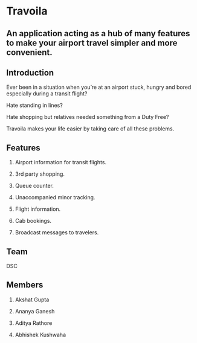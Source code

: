 # Travoila

## An application acting as a hub of many features to make your airport travel simpler and more convenient.

## Introduction

Ever been in a situation when you’re at an airport stuck, hungry and bored especially during a transit flight?

Hate standing in lines?

Hate shopping but relatives needed something from a Duty Free?

Travoila makes your life easier by taking care of all these problems.


## Features

1) Airport information for transit flights.

2) 3rd party shopping.

3) Queue counter.

4) Unaccompanied minor tracking.

5) Flight information.

6) Cab bookings.

7) Broadcast messages to travelers.


## Team

DSC


## Members

1) Akshat Gupta

2) Ananya Ganesh

3) Aditya Rathore

4) Abhishek Kushwaha
